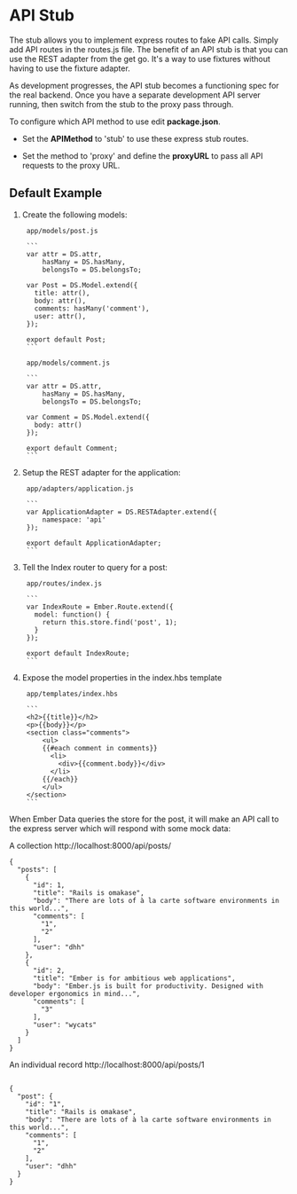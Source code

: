 API Stub
========

The stub allows you to implement express routes to fake API calls.
Simply add API routes in the routes.js file. The benefit of an API
stub is that you can use the REST adapter from the get go. It's a
way to use fixtures without having to use the fixture adapter.

As development progresses, the API stub becomes a functioning spec
for the real backend. Once you have a separate development API
server running, then switch from the stub to the proxy pass through.

To configure which API method to use edit **package.json**.

* Set the **APIMethod** to 'stub' to use these express stub routes. 

* Set the method to 'proxy' and define the **proxyURL** to pass all API requests to the proxy URL.

Default Example
---------------- 

1. Create the following models:

		app/models/post.js

		```
		var attr = DS.attr,
		    hasMany = DS.hasMany,
		    belongsTo = DS.belongsTo;

		var Post = DS.Model.extend({
		  title: attr(),
		  body: attr(),
		  comments: hasMany('comment'),
		  user: attr(),
		});

		export default Post;
		```

		app/models/comment.js

		```
		var attr = DS.attr,
		    hasMany = DS.hasMany,
		    belongsTo = DS.belongsTo;

		var Comment = DS.Model.extend({
		  body: attr()
		});

		export default Comment;
		```

2. Setup the REST adapter for the application:

		app/adapters/application.js

		```
		var ApplicationAdapter = DS.RESTAdapter.extend({
			namespace: 'api'
		});

		export default ApplicationAdapter;
		```

3. Tell the Index router to query for a post:

		app/routes/index.js

		```
		var IndexRoute = Ember.Route.extend({
		  model: function() {
		    return this.store.find('post', 1);
		  }
		});

		export default IndexRoute;
		```


4. Expose the model properties in the index.hbs template

		app/templates/index.hbs

		```
		<h2>{{title}}</h2>
		<p>{{body}}</p>
		<section class="comments">
			<ul>
			{{#each comment in comments}}
			  <li>
			    <div>{{comment.body}}</div>
			  </li>
			{{/each}}
			</ul>
		</section>
		```

When Ember Data queries the store for the post, it will make an API call to the express server which will respond with
some mock data:

A collection
http://localhost:8000/api/posts/

```
{
  "posts": [
    {
      "id": 1,
      "title": "Rails is omakase",
      "body": "There are lots of à la carte software environments in this world...",
      "comments": [
        "1",
        "2"
      ],
      "user": "dhh"
    },
    {
      "id": 2,
      "title": "Ember is for ambitious web applications",
      "body": "Ember.js is built for productivity. Designed with developer ergonomics in mind...",
      "comments": [
        "3"
      ],
      "user": "wycats"
    }
  ]
}
```

An individual record
http://localhost:8000/api/posts/1

```

{
  "post": {
    "id": "1",
    "title": "Rails is omakase",
    "body": "There are lots of à la carte software environments in this world...",
    "comments": [
      "1",
      "2"
    ],
    "user": "dhh"
  }
}
```

